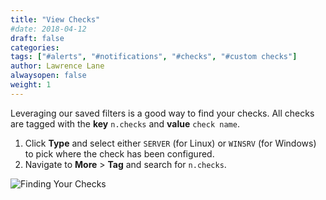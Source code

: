 ```yaml
---
title: "View Checks"
#date: 2018-04-12
draft: false
categories:
tags: ["#alerts", "#notifications", "#checks", "#custom checks"]
author: Lawrence Lane
alwaysopen: false
weight: 1
---
```

Leveraging our saved filters is a good way to find your checks. All checks are tagged with the **key**  `n.checks` and **value** `check name`.

1. Click **Type** and select either `SERVER` (for Linux) or `WINSRV` (for Windows) to pick where the check has been configured.
2. Navigate to **More** > **Tag** and search for `n.checks`.

![Finding Your Checks](/images/view-checks/finding-your-checks.png)
